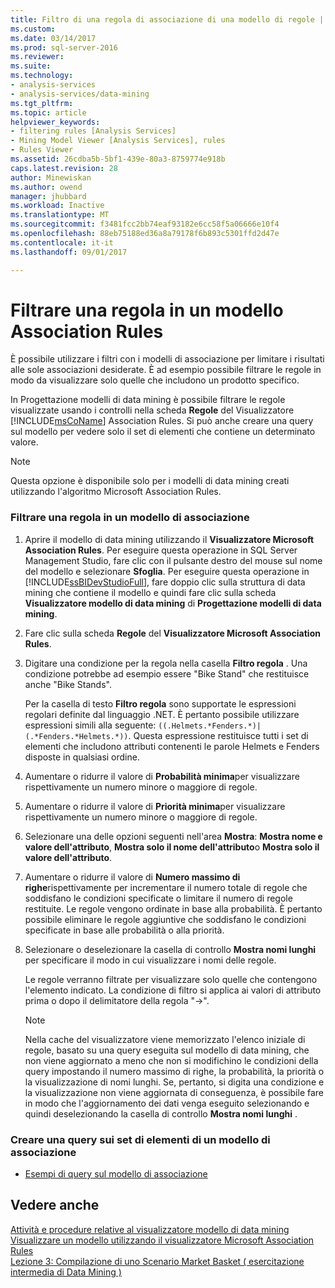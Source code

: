 ```yaml
---
title: Filtro di una regola di associazione di una modello di regole | Documenti Microsoft
ms.custom: 
ms.date: 03/14/2017
ms.prod: sql-server-2016
ms.reviewer: 
ms.suite: 
ms.technology:
- analysis-services
- analysis-services/data-mining
ms.tgt_pltfrm: 
ms.topic: article
helpviewer_keywords:
- filtering rules [Analysis Services]
- Mining Model Viewer [Analysis Services], rules
- Rules Viewer
ms.assetid: 26cdba5b-5bf1-439e-80a3-8759774e918b
caps.latest.revision: 28
author: Minewiskan
ms.author: owend
manager: jhubbard
ms.workload: Inactive
ms.translationtype: MT
ms.sourcegitcommit: f3481fcc2bb74eaf93182e6cc58f5a06666e10f4
ms.openlocfilehash: 88eb75188ed36a8a79178f6b893c5301ffd2d47e
ms.contentlocale: it-it
ms.lasthandoff: 09/01/2017

---
```

# <a name="filter-a-rule-in-an-association-rules-model"></a>Filtrare una regola in un modello Association Rules
  È possibile utilizzare i filtri con i modelli di associazione per limitare i risultati alle sole associazioni desiderate. È ad esempio possibile filtrare le regole in modo da visualizzare solo quelle che includono un prodotto specifico.  
  
 In Progettazione modelli di data mining è possibile filtrare le regole visualizzate usando i controlli nella scheda **Regole** del Visualizzatore [!INCLUDE[msCoName](../../includes/msconame-md.md)] Association Rules.  Si può anche creare una query sul modello per vedere solo il set di elementi che contiene un determinato valore.  
  
> [!NOTE]  
>  Questa opzione è disponibile solo per i modelli di data mining creati utilizzando l'algoritmo Microsoft Association Rules.  
  
### <a name="filter-a-rule-in-an-association-model"></a>Filtrare una regola in un modello di associazione  
  
1.  Aprire il modello di data mining utilizzando il **Visualizzatore Microsoft Association Rules**. Per eseguire questa operazione in SQL Server Management Studio, fare clic con il pulsante destro del mouse sul nome del modello e selezionare **Sfoglia**. Per eseguire questa operazione in [!INCLUDE[ssBIDevStudioFull](../../includes/ssbidevstudiofull-md.md)], fare doppio clic sulla struttura di data mining che contiene il modello e quindi fare clic sulla scheda **Visualizzatore modello di data mining** di **Progettazione modelli di data mining**.  
  
2.  Fare clic sulla scheda **Regole** del **Visualizzatore Microsoft Association Rules**.  
  
3.  Digitare una condizione per la regola nella casella **Filtro regola** . Una condizione potrebbe ad esempio essere "Bike Stand" che restituisce anche "Bike Stands".  
  
     Per la casella di testo **Filtro regola** sono supportate le espressioni regolari definite dal linguaggio .NET. È pertanto possibile utilizzare espressioni simili alla seguente: `((.Helmets.*Fenders.*)|(.*Fenders.*Helmets.*))`. Questa espressione restituisce tutti i set di elementi che includono attributi contenenti le parole Helmets e Fenders disposte in qualsiasi ordine.  
  
4.  Aumentare o ridurre il valore di **Probabilità minima**per visualizzare rispettivamente un numero minore o maggiore di regole.  
  
5.  Aumentare o ridurre il valore di **Priorità minima**per visualizzare rispettivamente un numero minore o maggiore di regole.  
  
6.  Selezionare una delle opzioni seguenti nell'area **Mostra**: **Mostra nome e valore dell'attributo**, **Mostra solo il nome dell'attributo**o **Mostra solo il valore dell'attributo**.  
  
7.  Aumentare o ridurre il valore di **Numero massimo di righe**rispettivamente per incrementare il numero totale di regole che soddisfano le condizioni specificate o limitare il numero di regole restituite. Le regole vengono ordinate in base alla probabilità. È pertanto possibile eliminare le regole aggiuntive che soddisfano le condizioni specificate in base alle probabilità o alla priorità.  
  
8.  Selezionare o deselezionare la casella di controllo **Mostra nomi lunghi** per specificare il modo in cui visualizzare i nomi delle regole.  
  
     Le regole verranno filtrate per visualizzare solo quelle che contengono l'elemento indicato. La condizione di filtro si applica ai valori di attributo prima o dopo il delimitatore della regola "->".  
  
    > [!NOTE]  
    >  Nella cache del visualizzatore viene memorizzato l'elenco iniziale di regole, basato su una query eseguita sul modello di data mining, che non viene aggiornato a meno che non si modifichino le condizioni della query impostando il numero massimo di righe, la probabilità, la priorità o la visualizzazione di nomi lunghi. Se, pertanto, si digita una condizione e la visualizzazione non viene aggiornata di conseguenza, è possibile fare in modo che l'aggiornamento dei dati venga eseguito selezionando e quindi deselezionando la casella di controllo **Mostra nomi lunghi** .  
  
### <a name="create-a-query-on-the-itemsets-in-an-association-model"></a>Creare una query sui set di elementi di un modello di associazione  
  
-   [Esempi di query sul modello di associazione](../../analysis-services/data-mining/association-model-query-examples.md)  
  
## <a name="see-also"></a>Vedere anche  
 [Attività e procedure relative al visualizzatore modello di data mining](../../analysis-services/data-mining/mining-model-viewer-tasks-and-how-tos.md)   
 [Visualizzare un modello utilizzando il visualizzatore Microsoft Association Rules](../../analysis-services/data-mining/browse-a-model-using-the-microsoft-association-rules-viewer.md)   
 [Lezione 3: Compilazione di uno Scenario Market Basket &#40; esercitazione intermedia di Data Mining &#41;](http://msdn.microsoft.com/library/651eef38-772e-4d97-af51-075b1b27fc5a)  
  
  


